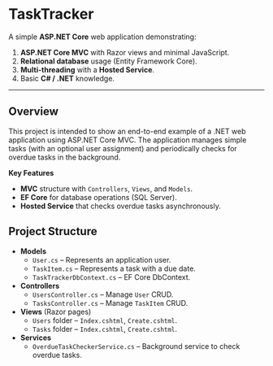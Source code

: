 # TaskTracker

A simple **ASP.NET Core** web application demonstrating:

1. **ASP.NET Core MVC** with Razor views and minimal JavaScript.
2. **Relational database** usage (Entity Framework Core).
3. **Multi-threading** with a **Hosted Service**.
4. Basic **C# / .NET** knowledge.

---

## Overview
This project is intended to show an end-to-end example of a .NET web application using ASP.NET Core MVC. The application manages simple tasks (with an optional user assignment) and periodically checks for overdue tasks in the background.

**Key Features**
- **MVC** structure with `Controllers`, `Views`, and `Models`.
- **EF Core** for database operations (SQL Server).
- **Hosted Service** that checks overdue tasks asynchronously.

## Project Structure

- **Models**
  - `User.cs` – Represents an application user.
  - `TaskItem.cs` – Represents a task with a due date.
  - `TaskTrackerDbContext.cs` – EF Core DbContext.
- **Controllers**
  - `UsersController.cs` – Manage `User` CRUD.
  - `TasksController.cs` – Manage `TaskItem` CRUD.
- **Views** (Razor pages)
  - `Users` folder – `Index.cshtml`, `Create.cshtml`.
  - `Tasks` folder – `Index.cshtml`, `Create.cshtml`.
- **Services**
  - `OverdueTaskCheckerService.cs` – Background service to check overdue tasks.



